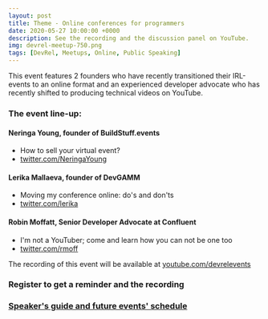 ```yaml
---
layout: post
title: Theme - Online conferences for programmers
date: 2020-05-27 10:00:00 +0000
description: See the recording and the discussion panel on YouTube. 
img: devrel-meetup-750.png
tags: [DevRel, Meetups, Online, Public Speaking]
---
```


This event features 2 founders who have recently transitioned their IRL-events to an online format and an experienced developer advocate who has recently shifted to producing technical videos on YouTube.  

### The event line-up:
#### Neringa Young, founder of BuildStuff.events
* How to sell your virtual event?
* [twitter.com/NeringaYoung](https://twitter.com/NeringaYoung)

#### Lerika Mallaeva, founder of DevGAMM
* Moving my conference online: do's and don'ts
* [twitter.com/lerika](https://twitter.com/lerika)

#### Robin Moffatt, Senior Developer Advocate at Confluent
* I'm not a YouTuber; come and learn how you can not be one too
* [twitter.com/rmoff](https://twitter.com/rmoff)

The recording of this event will be available at [youtube.com/devrelevents](https://www.youtube.com/devrelevents)

### Register to get a reminder and the recording

<div id="eventbrite-widget-container-105540219638"></div>

<script src="https://www.eventbrite.com/static/widgets/eb_widgets.js"></script>

<script type="text/javascript">
    var exampleCallback = function() {
        console.log('Order complete!');
    };

    window.EBWidgets.createWidget({
        // Required
        widgetType: 'checkout',
        eventId: '105540219638',
        iframeContainerId: 'eventbrite-widget-container-105540219638',

        // Optional
        iframeContainerHeight: 425,  // Widget height in pixels. Defaults to a minimum of 425px if not provided
        onOrderComplete: exampleCallback  // Method called when an order has successfully completed
    });
</script>


### [Speaker's guide and future events' schedule](https://devrel.events/speakers-guide)